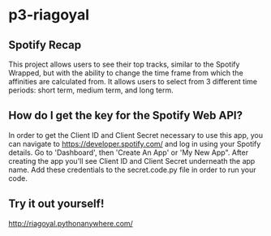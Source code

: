 # p3-riagoyal

## Spotify Recap

This project allows users to see their top tracks, similar to the Spotify Wrapped, but with the ability to change the time frame from which the affinities are calculated from. It allows users to select from 3 different time periods: short term, medium term, and long term. 

## How do I get the key for the Spotify Web API?

In order to get the Client ID and Client Secret necessary to use this app, you can navigate to https://developer.spotify.com/ and log in using your Spotify details. Go to 'Dashboard', then 'Create An App' or 'My New App". After creating the app you'll see Client ID and Client Secret underneath the app name. Add these credentials to the secret.code.py file in order to run your code. 

## Try it out yourself!

http://riagoyal.pythonanywhere.com/



